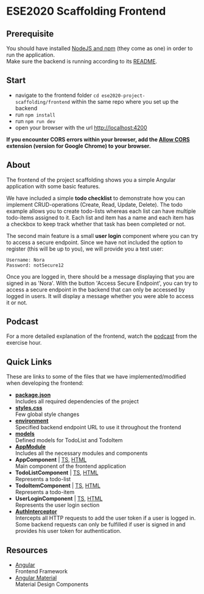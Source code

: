 # ESE2020 Scaffolding Frontend

## Prerequisite
You should have installed [NodeJS and npm](https://nodejs.org/en/download/) (they come as one) in order to run the application.  
Make sure the backend is running according to its [README](https://github.com/scg-unibe-ch/ese2020-project-scaffolding/blob/master/backend/README.md).

## Start
- navigate to the frontend folder `cd ese2020-project-scaffolding/frontend` within the same repo where you set up the backend
- run `npm install`
- run `npm run dev`
- open your browser with the url [http://localhost:4200](http://localhost:4200/)

**If you encounter CORS errors within your browser, add the [Allow CORS](https://chrome.google.com/webstore/detail/allow-cors-access-control/lhobafahddgcelffkeicbaginigeejlf?hl=en) extension (version for Google Chrome) to your browser.**

## About
The frontend of the project scaffolding shows you a simple Angular application with some basic features.

We have included a simple **todo checklist** to demonstrate how you can implement CRUD-operations (Create, Read, Update, Delete).
The todo example allows you to create todo-lists whereas each list can have multiple todo-items assigned to it.
Each list and item has a name and each item has a checkbox to keep track whether that task has been completed or not.

The second main feature is a small **user login** component where you can try to access a secure endpoint.
Since we have not included the option to register (this will be up to you), we will provide you a test user:
````
Username: Nora
Password: notSecure12
````
Once you are logged in, there should be a message displaying that you are signed in as 'Nora'.
With the button 'Access Secure Endpoint', you can try to access a secure endpoint in the backend that can only be accessed by logged in users.
It will display a message whether you were able to access it or not.

## Podcast
For a more detailed explanation of the frontend, watch the [podcast](https://tube.switch.ch/switchcast/unibe.ch/series/9a3d9eb3-d0cc-4993-9ac9-3e4c975b63bb) from the exercise hour.

## Quick Links
These are links to some of the files that we have implemented/modified when developing the frontend:

- **[package.json](./package.json)**  
  Includes all required dependencies of the project
- **[styles.css](./src/styles.css)**  
  Few global style changes
- **[environment](./src/environments/environment.ts)**  
  Specified backend endpoint URL to use it throughout the frontend
- **[models](./src/app/models)**  
  Defined models for TodoList and TodoItem
- **[AppModule](./src/app/app.module.ts)**  
  Includes all the necessary modules and components
- **AppComponent** | [TS](./src/app/app.component.ts), [HTML](./src/app/app.component.html)  
  Main component of the frontend application
- **TodoListComponent** | [TS](src/app/todo-lists/todo-list/todo-list.component.ts), [HTML](src/app/todo-lists/todo-list/todo-list.component.html)  
  Represents a todo-list
- **TodoItemComponent** | [TS](src/app/todo-lists/todo-list/todo-item.component.ts), [HTML](src/app/todo-lists/todo-list/todo-item.component.html)  
  Represents a todo-item
- **UserLoginComponent** | [TS](./src/app/user-login/user-login.component.ts), [HTML](./src/app/user-login/user-login.component.html)  
  Represents the user login section
- **[AuthInterceptor](./src/app/auth/auth.interceptor.ts)**  
  Intercepts all HTTP requests to add the user token if a user is logged in.
  Some backend requests can only be fulfilled if user is signed in and provides his user token for authentication.

## Resources
- [Angular](https://angular.io/)  
  Frontend Framework 
- [Angular Material](https://material.angular.io/)  
  Material Design Components

